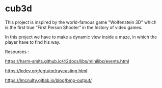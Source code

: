 # cub3d
This project is inspired by the world-famous game "Wolfenstein 3D" which is the first true “First Person Shooter” in the history of video games.

In this project we have to make a dynamic view inside a maze, in which the player have to find his way.

Resources :

https://harm-smits.github.io/42docs/libs/minilibx/events.html

https://lodev.org/cgtutor/raycasting.html

https://lmcnulty.gitlab.io/blog/bmp-output/

